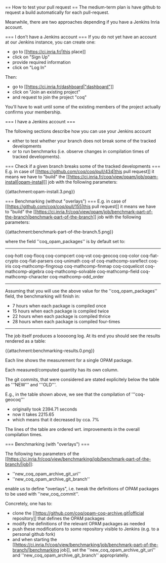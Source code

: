 == How to test your pull request ==
The medium-term plan is have github to request a build automatically for each pull-request.

Meanwhile, there are two approaches depending if you have a Jenkins Inria account.

=== I don't have a Jenkins account ===
If you do not yet have an account at our Jenkins instance, you can create one:

 * go to [[https://ci.inria.fr/|this place]]
 * click on "Sign Up"
 * provide required information
 * click on "Log In"

Then:

 * go to [[https://ci.inria.fr/dashboard|"dashboard"]]
 * click on "Join an existing project"
 * and request to join the project "coq"

You'll have to wait until some of the existing members of the project actually confirms your membership.

=== I have a Jenkins account ===

The following sections describe how you can use your Jenkins account
 * either to test whether your branch does not break some of the tracked developments
 * or to run benchmarks (i.e. observe changes in compilation times of tracked developments).

=== Check if a given branch breaks some of the tracked developments ===
E.g. in case of [[https://github.com/coq/coq/pull/434|this pull request]] it means we have to "build" the [[https://ci.inria.fr/coq/view/opam/job/opam-install|opam-install]] job with the following parameters:

{{attachment:opam-install.3.png}}

=== Benchmarking (without "overlays") ===
E.g. in case of [[https://github.com/coq/coq/pull/155|this pull request]] it means we have to "build" the [[https://ci.inria.fr/coq/view/opam/job/benchmark-part-of-the-branch|benchmark-part-of-the-branch]] job with the following parameters:

{{attachment:benchmark-part-of-the-branch.5.png}}

where the field ''coq_opam_packages'' is by default set to:

----
coq-hott coq-flocq coq-compcert coq-vst coq-geocoq coq-color coq-fiat-crypto coq-fiat-parsers coq-unimath coq-sf coq-mathcomp-ssreflect coq-iris coq-mathcomp-fingroup coq-mathcomp-finmap coq-coquelicot coq-mathcomp-algebra coq-mathcomp-solvable coq-mathcomp-field coq-mathcomp-character coq-mathcomp-odd_order

----
Assuming that you will use the above value for the ''coq_opam_packages'' field, the benchmarking will finish in:

 * 7 hours when each package is compiled once
 * 15 hours when each package is compiled twice
 * 22 hours when each package is compiled thrice
 * 28 hours when each package is compiled four-times

----
The job itself produces a looooong log. At its end you should see the results rendered as a table:

{{attachment:benchmarking-results.0.png}}

Each line shows the measurement for a single OPAM package.

Each measured/computed quantity has its own column.

The git commits, that were considered are stated explicitely below the table as '''NEW''' and '''OLD'''.

E.g., in the table shown above, we see that the compilation of '''coq-geocoq'''

 * originally took 2394.71 seconds
 * now it takes 2215.65
 * which means that it decreased by cca. 7%

The lines of the table are ordered wrt. improvements in the overall compilation times.

=== Benchmarking (with "overlays") ===

The following two parameters of the [[https://ci.inria.fr/coq/view/benchmarking/job/benchmark-part-of-the-branch/|job]]:
 * ''new_coq_opam_archive_git_uri''
 * ''new_coq_opam_archive_git_branch''

enable us to define "overlays", i.e. tweak the definitions of OPAM packages to be used with ''new_coq_commit''.

Concretely, one has to:
 * clone the [[https://github.com/coq/opam-coq-archive.git|official repository]] that defines the OPAM packages
 * modify the definitions of the relevant OPAM packages as needed
 * push these modifications to some repository visible to Jenkins (e.g. to a personal github fork)
 * and when starting the [[https://ci.inria.fr/coq/view/benchmarking/job/benchmark-part-of-the-branch/|benchmarking job]], set the ''new_coq_opam_archive_git_uri'' and ''new_coq_opam_archive_git_branch'' appropriatelly.
